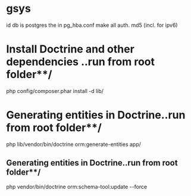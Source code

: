 # gsys

id db is postgres the in pg_hba.conf make all auth. md5 (incl. for ipv6)
# Install Doctrine and other dependencies ..run from root folder**/
php config/composer.phar install -d lib/

# Generating entities in Doctrine..run from root folder**/
php lib/vendor/bin/doctrine orm:generate-entities app/

## Generating entities in Doctrine..run from root folder**/
php vendor/bin/doctrine orm:schema-tool:update --force

